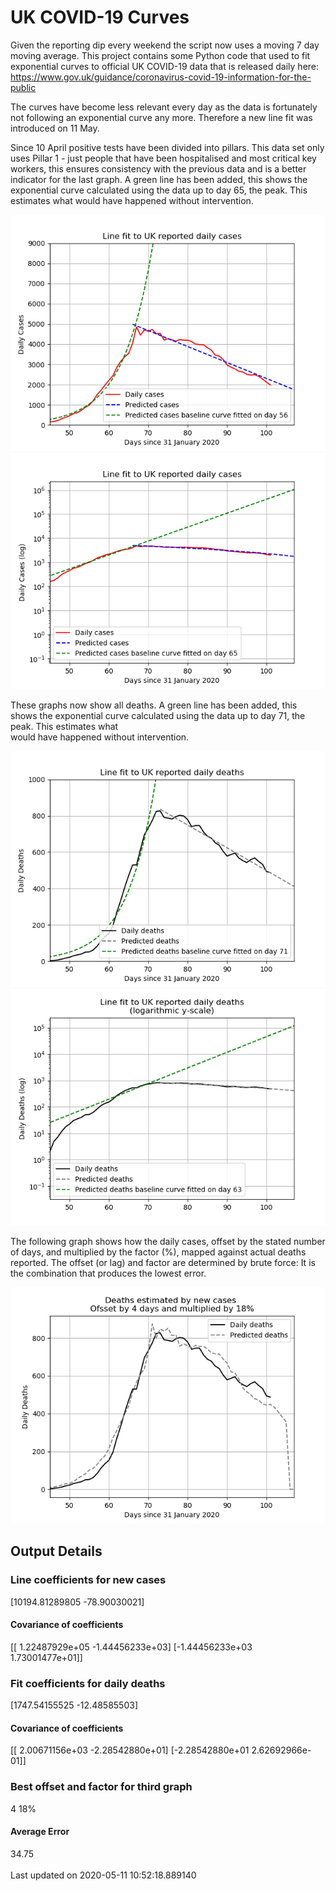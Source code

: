 # UK COVID-19 Curves

Given the reporting dip every weekend the script now uses a moving 7 day moving average.
This project contains some Python code that used to fit exponential curves to
official UK COVID-19 data that is released daily here: https://www.gov.uk/guidance/coronavirus-covid-19-information-for-the-public

The curves have become less relevant every day as the data is fortunately not
following an exponential curve any more. Therefore a new line fit was introduced
on 11 May.

Since 10 April positive tests have been divided into pillars. This data set only uses Pillar 1 -  just people that have been hospitalised and most critical key workers,
this ensures consistency with the previous data and is a better indicator for
the last graph.
A green line has been added, this shows the exponential curve calculated using
the data up to day 65, the peak. This estimates what would
have happened without intervention.

![Graph of actual cases and exponential curve](./out/cases.png)
![Graph of actual cases and exponential curve](./out/cases-log.png)

These graphs now show all deaths.
A green line has been added, this shows the exponential curve calculated using
the data up to day 71, the peak. This estimates what  
would have happened without intervention.

![Graph of actual cases and exponential deaths](./out/deaths.png)
![Graph of actual cases and exponential deaths](./out/deaths-log.png)

The following graph shows how the daily cases, offset by the stated number of days,
and  multiplied by the factor (%), mapped against actual deaths reported.
The offset (or lag) and factor are determined by brute force:
It is the combination that produces the lowest error.

![Graph of predicted deaths based on earlier new cases](./out/cases-deaths.png)

Output Details
--------------
<h3>Line coefficients for new cases</h3>
[10194.81289805   -78.90030021]
<h4>Covariance of coefficients</h4>
[[ 1.22487929e+05 -1.44456233e+03]
 [-1.44456233e+03  1.73001477e+01]]
<h3>Fit coefficients for daily deaths</h3>
[1747.54155525  -12.48585503]
<h4>Covariance of coefficients</h4>
[[ 2.00671156e+03 -2.28542880e+01]
 [-2.28542880e+01  2.62692966e-01]] <br/>
<h3>Best offset and factor for third graph</h3>
4 18%
<h4>Average Error</h4>
34.75
<br /><br />Last updated on 2020-05-11 10:52:18.889140
